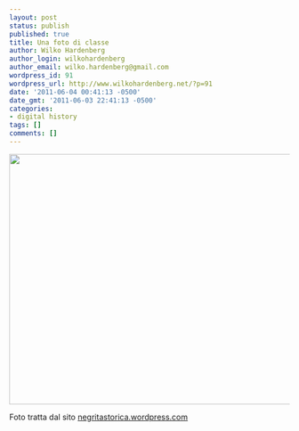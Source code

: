```yaml
---
layout: post
status: publish
published: true
title: Una foto di classe
author: Wilko Hardenberg
author_login: wilkohardenberg
author_email: wilko.hardenberg@gmail.com
wordpress_id: 91
wordpress_url: http://www.wilkohardenberg.net/?p=91
date: '2011-06-04 00:41:13 -0500'
date_gmt: '2011-06-03 22:41:13 -0500'
categories:
- digital history
tags: []
comments: []
---
```

<p><img class="alignnone" title="Una foto di classe" src="http://negritastorica.files.wordpress.com/2011/05/foto-informatica.jpg" alt="" width="600" height="450" /></p>
<p>Foto tratta dal sito <a href="http://negritastorica.wordpress.com">negritastorica.wordpress.com</a></p></p>
